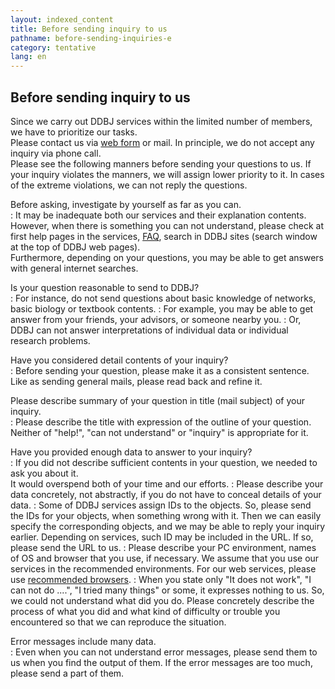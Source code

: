 ```yaml
---
layout: indexed_content
title: Before sending inquiry to us
pathname: before-sending-inquiries-e
category: tentative
lang: en
---
```


## Before sending inquiry to us

Since we carry out DDBJ services within the limited number of members, we have to prioritize our tasks.  
Please contact us via [web form](/contact-e.html#to-ddbj) or mail. 
In principle, we do not accept any inquiry via phone call.  
Please see the following manners before sending your questions to us. If your inquiry violates the manners, we will assign lower priority to it.
In cases of the extreme violations, we can not reply the questions.

Before asking, investigate by yourself as far as you can.  
: It may be inadequate both our services and their explanation
contents. However, when there is something you can not understand,
please check at first help pages in the services,
[FAQ](/faq/en/index-e.html), search in DDBJ sites (search window at
the top of DDBJ web pages).  
Furthermore, depending on your questions, you may be able to get
answers with general internet searches.

Is your question reasonable to send to DDBJ?  
: For instance, do not send questions about basic knowledge of
networks, basic biology or textbook contents.
: For example, you may be able to get answer from your friends, your advisors, or someone nearby you.
: Or, DDBJ can not answer interpretations of individual data or
individual research problems.

Have you considered detail contents of your inquiry?  
: Before sending your question, please make it as a consistent
sentence.  
Like as sending general mails, please read back and refine it.

Please describe summary of your question in title (mail subject) of your inquiry.  
: Please describe the title with expression of the outline of your question. Neither of "help!", "can not understand" or "inquiry" is
appropriate for it.

Have you provided enough data to answer to your inquiry?  
: If you did not describe sufficient contents in your question, we needed to ask you about it.  
It would overspend both of your time and our efforts.
: Please describe your data concretely, not abstractly, if you do not have to conceal details of your data.
: Some of DDBJ services assign IDs to the objects. So, please send the IDs for your objects, when something wrong with it. Then we can easily specify the corresponding objects, and we may be able to reply your inquiry earlier. Depending on services, such ID may be included in the URL. If so, please send the URL to us.
: Please describe your PC environment, names of OS and browser that you use, if necessary. We assume that you use our services in the recommended environments. For our web services, please use [recommended browsers](/faq/en/recommended-os-browser-e.html).
: When you state only "It does not work", "I can not do ....", "I tried many things" or some, it expresses nothing to us. So, we could not understand what did you do. Please concretely describe the process of what you did and what kind of difficulty or trouble you encountered so that we can reproduce the situation.

Error messages include many data.  
: Even when you can not understand error messages, please send them to us when you find the output of them. If the error messages are too much, please send a part of them.
